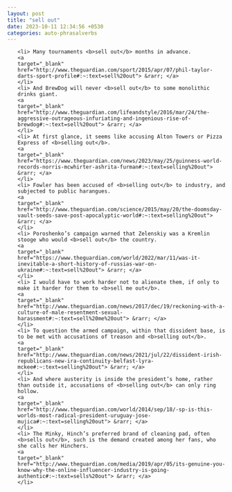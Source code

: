 ```yaml
---
layout: post
title: "sell out"
date: 2023-10-11 12:34:56 +0530
categories: auto-phrasalverbs
---
```

<ol>

    <li> Many tournaments <b>sell out</b> months in advance.
    <a 
    target="_blank" 
    href="http://www.theguardian.com/sport/2015/apr/07/phil-taylor-darts-sport-profile#:~:text=sell%20out"> &rarr; </a>
    </li>
    <li> And BrewDog will never <b>sell out</b> to some monolithic drinks giant.
    <a 
    target="_blank" 
    href="http://www.theguardian.com/lifeandstyle/2016/mar/24/the-aggressive-outrageous-infuriating-and-ingenious-rise-of-brewdog#:~:text=sell%20out"> &rarr; </a>
    </li>
    <li> At first glance, it seems like accusing Alton Towers or Pizza Express of <b>selling out</b>.
    <a 
    target="_blank" 
    href="https://www.theguardian.com/news/2023/may/25/guinness-world-records-norris-mcwhirter-ashrita-furman#:~:text=selling%20out"> &rarr; </a>
    </li>
    <li> Fowler has been accused of <b>selling out</b> to industry, and subjected to public harangues.
    <a 
    target="_blank" 
    href="http://www.theguardian.com/science/2015/may/20/the-doomsday-vault-seeds-save-post-apocalyptic-world#:~:text=selling%20out"> &rarr; </a>
    </li>
    <li> Poroshenko’s campaign warned that Zelenskiy was a Kremlin stooge who would <b>sell out</b> the country.
    <a 
    target="_blank" 
    href="https://www.theguardian.com/world/2022/mar/11/was-it-inevitable-a-short-history-of-russias-war-on-ukraine#:~:text=sell%20out"> &rarr; </a>
    </li>
    <li> I would have to work harder not to alienate them, if only to make it harder for them to <b>sell me out</b>.
    <a 
    target="_blank" 
    href="http://www.theguardian.com/news/2017/dec/19/reckoning-with-a-culture-of-male-resentment-sexual-harassment#:~:text=sell%20me%20out"> &rarr; </a>
    </li>
    <li> To question the armed campaign, within that dissident base, is to be met with accusations of treason and <b>selling out</b>.
    <a 
    target="_blank" 
    href="http://www.theguardian.com/news/2021/jul/22/dissident-irish-republicans-new-ira-continuity-belfast-lyra-mckee#:~:text=selling%20out"> &rarr; </a>
    </li>
    <li> And where austerity is inside the president’s home, rather than outside it, accusations of <b>selling out</b> can only ring hollow.
    <a 
    target="_blank" 
    href="http://www.theguardian.com/world/2014/sep/18/-sp-is-this-worlds-most-radical-president-uruguay-jose-mujica#:~:text=selling%20out"> &rarr; </a>
    </li>
    <li> The Minky, Hinch’s preferred brand of cleaning pad, often <b>sells out</b>, such is the demand created among her fans, who she calls her Hinchers.
    <a 
    target="_blank" 
    href="http://www.theguardian.com/media/2019/apr/05/its-genuine-you-know-why-the-online-influencer-industry-is-going-authentic#:~:text=sells%20out"> &rarr; </a>
    </li>